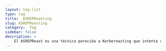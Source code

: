```yaml
---
layout: tag-list
type: tag
title:  ASREPRoasting
slug: ASREPRoasting
category:  Tag
sidebar: false
description: >
    El ASREPRoast es una técnica parecida a Kerberoasting que intenta crackear offline las contraseñas de los usuarios de servicio pero las de los que tienen el atributo DONT_REQ_PREAUTH, es decir, los que no se les requiere pre-autenticación en kerberos. 
---
```


